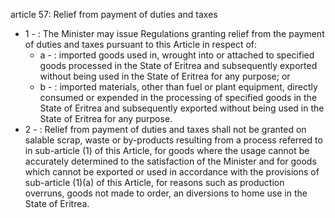 article 57: Relief from payment of duties and taxes

<ul>
			<li>1 - : The Minister may issue Regulations granting relief from the payment of duties and taxes pursuant to this Article in respect of: <ul>
						<li>a - : imported goods used in, wrought into or attached to specified goods processed in the State of Eritrea and subsequently exported without being used in the State of Eritrea for any purpose; or<ul>
						</ul></li>						<li>b - : imported materials, other than fuel or plant equipment, directly consumed or expended in the processing of specified goods in the State of Eritrea and subsequently exported without being used in the State of Eritrea for any purpose.<ul>
						</ul></li>			</ul></li>			<li>2 - : Relief from payment of duties and taxes shall not be granted on salable scrap, waste or by-products resulting from a process referred to in sub-article (1) of this Article, for goods where the usage cannot be accurately determined to the satisfaction of the Minister and for goods which cannot be exported or used in accordance with the provisions of sub-article (1)(a) of this Article, for reasons such as production overruns, goods not made to order, an diversions to home use in the State of Eritrea. <ul>
			</ul></li></ul>